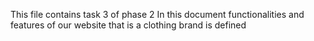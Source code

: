 This file contains task 3 of phase 2
In this document functionalities and features of our website that is a clothing brand is defined
